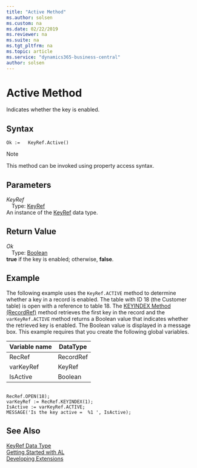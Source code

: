```yaml
---
title: "Active Method"
ms.author: solsen
ms.custom: na
ms.date: 02/22/2019
ms.reviewer: na
ms.suite: na
ms.tgt_pltfrm: na
ms.topic: article
ms.service: "dynamics365-business-central"
author: solsen
---
```

[//]: # (START>DO_NOT_EDIT)
[//]: # (IMPORTANT:Do not edit any of the content between here and the END>DO_NOT_EDIT.)
[//]: # (Any modifications should be made in the .xml files in the ModernDev repo.)
# Active Method
Indicates whether the key is enabled.


## Syntax
```
Ok :=   KeyRef.Active()
```
> [!NOTE]  
> This method can be invoked using property access syntax.  

## Parameters
*KeyRef*  
&emsp;Type: [KeyRef](keyref-data-type.md)  
An instance of the [KeyRef](keyref-data-type.md) data type.  

## Return Value
*Ok*  
&emsp;Type: [Boolean](../boolean/boolean-data-type.md)  
**true** if the key is enabled; otherwise, **false**.  


[//]: # (IMPORTANT: END>DO_NOT_EDIT)

## Example  
 The following example uses the `KeyRef.ACTIVE` method to determine whether a key in a record is enabled. The table with ID 18 \(the Customer table\) is open with a reference to table 18. The [KEYINDEX Method \(RecordRef\)](../../methods/devenv-keyindex-method-recordref.md) method retrieves the first key in the record and the `varKeyRef.ACTIVE` method returns a Boolean value that indicates whether the retrieved key is enabled. The Boolean value is displayed in a message box. This example requires that you create the following global variables.  
  
|Variable name|DataType|  
|-------------------|--------------|  
|RecRef|RecordRef|  
|varKeyRef|KeyRef|  
|IsActive|Boolean|  
  
```  
  
RecRef.OPEN(18);  
varKeyRef := RecRef.KEYINDEX(1);  
IsActive := varKeyRef.ACTIVE;  
MESSAGE('Is the key active =  %1 ', IsActive);  
```  
  

## See Also
[KeyRef Data Type](keyref-data-type.md)  
[Getting Started with AL](../../devenv-get-started.md)  
[Developing Extensions](../../devenv-dev-overview.md)